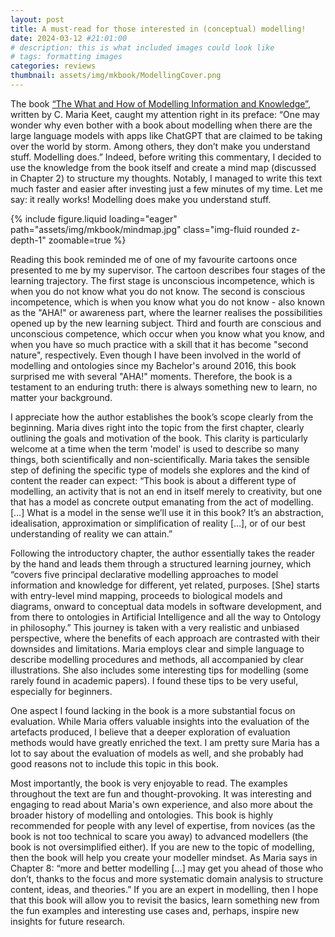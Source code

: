 ```yaml
---
layout: post
title: A must-read for those interested in (conceptual) modelling!
date: 2024-03-12 #21:01:00
# description: this is what included images could look like
# tags: formatting images
categories: reviews
thumbnail: assets/img/mkbook/ModellingCover.png
---
```



The book [“The What and How of Modelling Information and Knowledge”](https://link.springer.com/book/10.1007/978-3-031-39695-3), written by C. Maria Keet, caught my attention right in its preface: “One may wonder why even bother with a book about modelling when there are the large language models with apps like ChatGPT that are claimed to be taking over the world by storm. Among others, they don’t make you understand stuff. Modelling does.” Indeed, before writing this commentary, I decided to use the knowledge from the book itself and create a mind map (discussed in Chapter 2) to structure my thoughts. Notably, I managed to write this text much faster and easier after investing just a few minutes of my time. Let me say: it really works! Modelling does make you understand stuff.

<div class="row mt-3">
    <div class="col-sm mt-6 mt-md-0">
        {% include figure.liquid loading="eager" path="assets/img/mkbook/mindmap.jpg" class="img-fluid rounded z-depth-1" zoomable=true %}
    </div>
</div>

Reading this book reminded me of one of my favourite cartoons once presented to me by my supervisor. The cartoon describes four stages of the learning trajectory. The first stage is unconscious incompetence, which is when you do not know what you do not know. The second is conscious incompetence, which is when you know what you do not know - also known as the "AHA!" or awareness part, where the learner realises the possibilities opened up by the new learning subject. Third and fourth are conscious and unconscious competence, which occur when you know what you know, and when you have so much practice with a skill that it has become "second nature", respectively. Even though I have been involved in the world of modelling and ontologies since my Bachelor's around 2016, this book surprised me with several "AHA!" moments. Therefore, the book is a testament to an enduring truth: there is always something new to learn, no matter your background.

I appreciate how the author establishes the book’s scope clearly from the beginning. Maria dives right into the topic from the first chapter, clearly outlining the goals and motivation of the book. This clarity is particularly welcome at a time when the term 'model' is used to describe so many things, both scientifically and non-scientifically. Maria takes the sensible step of defining the specific type of models she explores and the kind of content the reader can expect: “This book is about a different type of modelling, an activity that is not an end in itself merely to creativity, but one that has a model as concrete output emanating from the act of modelling.  […] What is a model in the sense we’ll use it in this book? It’s an abstraction, idealisation, approximation or simplification of reality […], or of our best understanding of reality we can attain.”

Following the introductory chapter, the author essentially takes the reader by the hand and leads them through a structured learning journey, which “covers five principal declarative modelling approaches to model information and knowledge for different, yet related, purposes. [She] starts with entry-level mind mapping, proceeds to biological models and diagrams, onward to conceptual data models in software development, and from there to ontologies in Artificial Intelligence and all the way to Ontology in philosophy.” This journey is taken with a very realistic and unbiased perspective, where the benefits of each approach are contrasted with their downsides and limitations. Maria employs clear and simple language to describe modelling procedures and methods, all accompanied by clear illustrations. She also includes some interesting tips for modelling (some rarely found in academic papers). I found these tips to be very useful, especially for beginners. 

One aspect I found lacking in the book is a more substantial focus on evaluation. While Maria offers valuable insights into the evaluation of the artefacts produced, I believe that a deeper exploration of evaluation methods would have greatly enriched the text. I am pretty sure Maria has a lot to say about the evaluation of models as well, and she probably had good reasons not to include this topic in this book. 

Most importantly, the book is very enjoyable to read. The examples throughout the text are fun and thought-provoking. It was interesting and engaging to read about Maria's own experience, and also more about the broader history of modelling and ontologies. This book is highly recommended for people with any level of expertise, from novices (as the book is not too technical to scare you away) to advanced modellers (the book is not oversimplified either). If you are new to the topic of modelling, then the book will help you create your modeller mindset. As Maria says in Chapter 8: “more and better modelling […] may get you ahead of those who don’t, thanks to the focus and more systematic domain analysis to structure content, ideas, and theories.” If you are an expert in modelling, then I hope that this book will allow you to revisit the basics, learn something new from the fun examples and interesting use cases and, perhaps, inspire new insights for future research.

